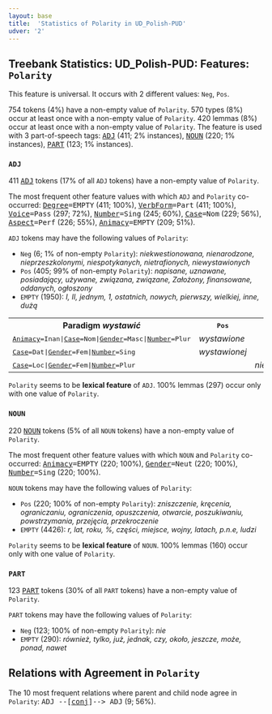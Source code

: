 ```yaml
---
layout: base
title:  'Statistics of Polarity in UD_Polish-PUD'
udver: '2'
---
```


## Treebank Statistics: UD_Polish-PUD: Features: `Polarity`

This feature is universal.
It occurs with 2 different values: `Neg`, `Pos`.

754 tokens (4%) have a non-empty value of `Polarity`.
570 types (8%) occur at least once with a non-empty value of `Polarity`.
420 lemmas (8%) occur at least once with a non-empty value of `Polarity`.
The feature is used with 3 part-of-speech tags: <tt><a href="pl_pud-pos-ADJ.html">ADJ</a></tt> (411; 2% instances), <tt><a href="pl_pud-pos-NOUN.html">NOUN</a></tt> (220; 1% instances), <tt><a href="pl_pud-pos-PART.html">PART</a></tt> (123; 1% instances).

### `ADJ`

411 <tt><a href="pl_pud-pos-ADJ.html">ADJ</a></tt> tokens (17% of all `ADJ` tokens) have a non-empty value of `Polarity`.

The most frequent other feature values with which `ADJ` and `Polarity` co-occurred: <tt><a href="pl_pud-feat-Degree.html">Degree</a></tt><tt>=EMPTY</tt> (411; 100%), <tt><a href="pl_pud-feat-VerbForm.html">VerbForm</a></tt><tt>=Part</tt> (411; 100%), <tt><a href="pl_pud-feat-Voice.html">Voice</a></tt><tt>=Pass</tt> (297; 72%), <tt><a href="pl_pud-feat-Number.html">Number</a></tt><tt>=Sing</tt> (245; 60%), <tt><a href="pl_pud-feat-Case.html">Case</a></tt><tt>=Nom</tt> (229; 56%), <tt><a href="pl_pud-feat-Aspect.html">Aspect</a></tt><tt>=Perf</tt> (226; 55%), <tt><a href="pl_pud-feat-Animacy.html">Animacy</a></tt><tt>=EMPTY</tt> (209; 51%).

`ADJ` tokens may have the following values of `Polarity`:

* `Neg` (6; 1% of non-empty `Polarity`): <em>niekwestionowana, nienarodzone, nieprzeszkolonymi, niespotykanych, nietrafionych, niewystawionych</em>
* `Pos` (405; 99% of non-empty `Polarity`): <em>napisane, uznawane, posiadający, używane, związana, związane, Założony, finansowane, oddanych, ogłoszony</em>
* `EMPTY` (1950): <em>I, II, jednym, 1, ostatnich, nowych, pierwszy, wielkiej, inne, dużą</em>

<table>
  <tr><th>Paradigm <i>wystawić</i></th><th><tt>Pos</tt></th><th><tt>Neg</tt></th></tr>
  <tr><td><tt><tt><a href="pl_pud-feat-Animacy.html">Animacy</a></tt><tt>=Inan</tt>|<tt><a href="pl_pud-feat-Case.html">Case</a></tt><tt>=Nom</tt>|<tt><a href="pl_pud-feat-Gender.html">Gender</a></tt><tt>=Masc</tt>|<tt><a href="pl_pud-feat-Number.html">Number</a></tt><tt>=Plur</tt></tt></td><td><em>wystawione</em></td><td></td></tr>
  <tr><td><tt><tt><a href="pl_pud-feat-Case.html">Case</a></tt><tt>=Dat</tt>|<tt><a href="pl_pud-feat-Gender.html">Gender</a></tt><tt>=Fem</tt>|<tt><a href="pl_pud-feat-Number.html">Number</a></tt><tt>=Sing</tt></tt></td><td><em>wystawionej</em></td><td></td></tr>
  <tr><td><tt><tt><a href="pl_pud-feat-Case.html">Case</a></tt><tt>=Loc</tt>|<tt><a href="pl_pud-feat-Gender.html">Gender</a></tt><tt>=Fem</tt>|<tt><a href="pl_pud-feat-Number.html">Number</a></tt><tt>=Plur</tt></tt></td><td></td><td><em>niewystawionych</em></td></tr>
</table>

`Polarity` seems to be **lexical feature** of `ADJ`. 100% lemmas (297) occur only with one value of `Polarity`.

### `NOUN`

220 <tt><a href="pl_pud-pos-NOUN.html">NOUN</a></tt> tokens (5% of all `NOUN` tokens) have a non-empty value of `Polarity`.

The most frequent other feature values with which `NOUN` and `Polarity` co-occurred: <tt><a href="pl_pud-feat-Animacy.html">Animacy</a></tt><tt>=EMPTY</tt> (220; 100%), <tt><a href="pl_pud-feat-Gender.html">Gender</a></tt><tt>=Neut</tt> (220; 100%), <tt><a href="pl_pud-feat-Number.html">Number</a></tt><tt>=Sing</tt> (220; 100%).

`NOUN` tokens may have the following values of `Polarity`:

* `Pos` (220; 100% of non-empty `Polarity`): <em>zniszczenie, kręcenia, ograniczaniu, ograniczenia, opuszczenia, otwarcie, poszukiwaniu, powstrzymania, przejęcia, przekroczenie</em>
* `EMPTY` (4426): <em>r, lat, roku, %, części, miejsce, wojny, latach, p.n.e, ludzi</em>

`Polarity` seems to be **lexical feature** of `NOUN`. 100% lemmas (160) occur only with one value of `Polarity`.

### `PART`

123 <tt><a href="pl_pud-pos-PART.html">PART</a></tt> tokens (30% of all `PART` tokens) have a non-empty value of `Polarity`.

`PART` tokens may have the following values of `Polarity`:

* `Neg` (123; 100% of non-empty `Polarity`): <em>nie</em>
* `EMPTY` (290): <em>również, tylko, już, jednak, czy, około, jeszcze, może, ponad, nawet</em>

## Relations with Agreement in `Polarity`

The 10 most frequent relations where parent and child node agree in `Polarity`:
<tt>ADJ --[<tt><a href="pl_pud-dep-conj.html">conj</a></tt>]--> ADJ</tt> (9; 56%).

